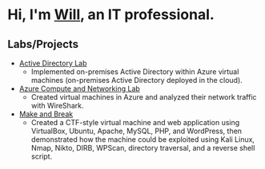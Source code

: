 # Hi, I'm [Will](https://www.linkedin.com/in/williamdgreenlaw/), an IT professional.

## Labs/Projects
* [Active Directory Lab](https://github.com/WilliamDGreenlaw/active-directory-lab)
  * Implemented on-premises Active Directory within Azure virtual machines (on-premises Active Directory deployed in the cloud).
* [Azure Compute and Networking Lab](https://github.com/WilliamDGreenlaw/azure-compute-and-networking-lab)
  * Created virtual machines in Azure and analyzed their network traffic with WireShark.
* [Make and Break](https://github.com/WilliamDGreenlaw/Make-and-Break)
  * Created a CTF-style virtual machine and web application using VirtualBox, Ubuntu, Apache, MySQL, PHP, and WordPress, then demonstrated how the machine could be exploited using Kali Linux, Nmap, Nikto, DIRB, WPScan, directory traversal, and a reverse shell script.
